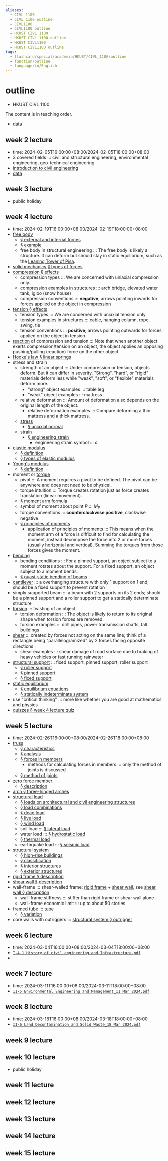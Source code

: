 ```yaml
---
aliases:
  - CIVL 1100
  - CIVL 1100 outline
  - CIVL1100
  - CIVL1100 outline
  - HKUST CIVL 1100
  - HKUST CIVL 1100 outline
  - HKUST CIVL1100
  - HKUST CIVL1100 outline
tags:
  - flashcard/special/academia/HKUST/CIVL_1100/outline
  - function/outline
  - language/in/English
---
```


# outline

- HKUST CIVL 1100

The content is in teaching order.

- [data](data.md)

## week 2 lecture

- time: 2024-02-05T16:00:00+08:00/2024-02-05T18:00:00+08:00
- 3 covered fields ::: civil and structural engineering, environmental engineering, geo-technical engineering
- [introduction to civil engineering](introduction%20to%20civil%20engineering.md)
- [data](data.md)

## week 3 lecture

- public holiday

## week 4 lecture

- time: 2024-02-19T16:00:00+08:00/2024-02-19T18:00:00+08:00
- [free body](../../../../general/free%20body.md)
  - [§ external and internal forces](../../../../general/free%20body.md#external%20and%20internal%20forces)
  - [§ example](../../../../general/free%20body.md#example)
  - free body in structural engineering ::: The free body is likely a structure. It can deform but should stay in static equilibrium, such as the [Leaning Tower of Pisa](../../../../general/Leaning%20Tower%20of%20Pisa.md).
- [solid mechanics § types of forces](../../../../general/solid%20mechanics.md#types%20of%20forces)
- [compression § effects](../../../../general/compression%20(physics).md#effects)
  - compression types ::: We are concerned with uniaxial compression only.
  - compression examples in structures ::: arch bridge, elevated water tank, igloo (snow house)
  - compression conventions ::: __negative__; arrows pointing inwards for forces applied on the object in compression
- [tension § effects](../../../../general/tension%20(physics).md#effects)
  - tension types ::: We are concerned with uniaxial tension only.
  - tension examples in structures ::: cable, hanging column, rope, swing, tie
  - tension conventions ::: __positive__; arrows pointing outwards for forces applied on the object in tension
- [reaction](../../../../general/reaction%20(physics).md) of compression and tension ::: Note that when another object exerts compression/tension on an object, the object applies an opposing pushing/pulling (reaction) force on the other object.
- [Hooke's law § linear springs](../../../../general/Hooke's%20law.md#linear%20springs)
- stress and strain
  - strength of an object ::: Under compression or tension, objects deform. But it can differ in severity. "Strong", "hard", or "rigid" materials deform less while "weak", "soft", or "flexible" materials deform more.
    - "strong" object examples ::: table leg
    - "weak" object examples ::: mattress
  - relative deformation ::: Amount of deformation also depends on the original length of the object.
    - relative deformation examples ::: Compare deforming a thin mattress and a thick mattress.
  - [stress](../../../../general/stress%20(mechanics).md)
    - [§ uniaxial normal](../../../../general/stress%20(mechanics).md#uniaxial%20normal)
  - [strain](../../../../general/strain%20(mechanics).md)
    - [§ engineering strain](../../../../general/strain%20(mechanics).md#engineering%20strain)
      - engineering strain symbol ::: $\varepsilon$
- [elastic modulus](../../../../general/elastic%20modulus.md)
  - [§ definition](../../../../general/elastic%20modulus.md#definition)
  - [§ types of elastic modulus](../../../../general/elastic%20modulus.md#types%20of%20elastic%20modulus)
- [Young's modulus](../../../../general/Young's%20modulus.md)
  - [§ definition](../../../../general/Young's%20modulus.md#definition)
- moment or [torque](../../../../general/torque.md)
  - pivot ::: A moment requires a pivot to be defined. The pivot can be anywhere and does not need to be physical.
  - torque intuition ::: Torque creates rotation just as force creates translation (linear movement).
  - [§ moment arm formula](../../../../general/torque.md#moment%20arm%20formula)
  - symbol of moment about point $P$ ::: $M_P$
  - torque conventions ::: __counterclockwise positive__, clockwise negative
  - [§ principles of moments](../../../../general/torque.md#principles%20of%20moments)
    - application of principles of moments ::: This means when the moment arm of a force is difficult to find for calculating the moment, instead decompose the force into 2 or more forces (usually horizontal and vertical). Summing the torques from those forces gives the moment.
- [bending](../../../../general/bending.md)
  - bending conditions ::: For a pinned support, an object subject to a moment rotates about the support. For a fixed support, an object subject to a moment bends.
  - [§ quasi-static bending of beams](../../../../general/bending.md#quasi-static%20bending%20of%20beams)
- [cantilever](../../../../general/cantilever.md) ::: a overhanging structure with only 1 support on 1 end; should be a fixed support to prevent rotation
- simply supported beam ::: a beam with 2 supports on its 2 ends; should be a pinned support and a roller support to get a statically determinate structure
- [torsion](../../../../general/torsion%20(mechanics).md) ::: twisting of an object
  - torsion deformation ::: The object is likely to return to its original shape when torsion forces are removed.
  - torsion examples ::: drill pipes, power transmission shafts, tall buildings
- [shear](../../../../general/shear%20force.md) ::: created by forces not acting on the same line; think of a rectangle being "parallelogramized" by 2 forces facing opposite directions
  - shear examples ::: shear damage of road surface due to braking of heavy vehicles or fast running rainwater
- [structural support](../../../../general/structural%20support.md) ::: fixed support, pinned support, roller support
  - [§ roller support](../../../../general/structural%20support.md#roller%20support)
  - [§ pinned support](../../../../general/structural%20support.md#pinned%20support)
  - [§ fixed support](../../../../general/structural%20support.md#fixed%20support)
- [static equilibrium](../../../../general/mechanical%20equilibrium.md)
  - [§ equilibrium equations](../../../../general/mechanical%20equilibrium.md#equilibrium%20equations)
  - [§ statically indeterminate system](../../../../general/structural%20support.md#statically%20indeterminate%20system)
- use "critical thinking" ::: more like whether you are good at mathematics and physics
- [quizzes § week 4 lecture quiz](quizzes.md#week%204%20lecture%20quiz)

## week 5 lecture

- time: 2024-02-26T16:00:00+08:00/2024-02-26T18:00:00+08:00
- [truss](../../../../general/truss.md)
  - [§ characteristics](../../../../general/truss.md#characteristics)
  - [§ analysis](../../../../general/truss.md#analysis)
  - [§ forces in members](../../../../general/truss.md#forces%20in%20members)
    - methods for calculating forces in members ::: only the method of joints is discussed
  - [§ method of joints](../../../../general/truss.md#method%20of%20joints)
- [zero force member](../../../../general/zero%20force%20member.md)
  - [§ description](../../../../general/zero%20force%20member.md#description)
- [arch § three-hinged arches](../../../../general/arch.md#three-hinged%20arches)
- [structural load](../../../../general/structural%20load.md)
  - [§ loads on architectural and civil engineering structures](../../../../general/structural%20load.md#loads%20on%20architectural%20and%20civil%20engineering%20structures)
  - [§ load combinations](../../../../general/structural%20load.md#load%20combination)
  - [§ dead load](../../../../general/structural%20load.md#dead%20load)
  - [§ live load](../../../../general/structural%20load.md#live%20load)
  - [§ wind load](../../../../general/structural%20load.md#wind%20load)
  - soil load ::: [§ lateral load](../../../../general/structural%20load.md#lateral%20load)
  - water load ::: [§ hydrostatic load](../../../../general/structural%20load.md#lateral%20load)
  - [§ thermal load](../../../../general/structural%20load.md#thermal%20load)
  - earthquake load ::: [§ seismic load](../../../../general/structural%20load.md#seismic%20load)
- [structural system](../../../../general/structural%20system.md)
  - [§ high-rise buildings](../../../../general/structural%20system.md#high-rise%20buildings)
  - [§ classification](../../../../general/structural%20system.md#classification)
  - [§ interior structures](../../../../general/structural%20system.md#interior%20structures)
  - [§ exterior structures](../../../../general/structural%20system.md#exterior%20structures)
- [rigid frame § description](../../../../general/rigid%20frame.md#description)
- [shear wall § description](../../../../general/shear%20wall.md#description)
- wall-frame ::: shear-walled frame: [rigid frame](../../../../general/rigid%20frame.md) + [shear wall](../../../../general/shear%20wall.md), see [shear wall § description](../../../../general/shear%20wall.md#description)
  - wall-frame stiffness ::: stiffer than rigid frame or shear wall alone
  - wall-frame economic limit ::: up to about 50 stories
- framed tube ::: [tube](../../../../general/tube%20(structure).md)
  - [§ variation](../../../../general/tube%20(structure).md#variation)
- core walls with outriggers ::: [structural system § outrigger](../../../../general/structural%20system.md#outrigger)

## week 6 lecture

- time: 2024-03-04T16:00:00+08:00/2024-03-04T18:00:00+08:00
- [`I-4.1 History of civil engineering and Infrastructure.pdf`](transcripts/I-4.1%20History%20of%20civil%20engineering%20and%20Infrastructure.pdf.md)
-

## week 7 lecture

- time: 2024-03-11T16:00:00+08:00/2024-03-11T18:00:00+08:00
- [`II-5 Environmental Engineering and Management_11 Mar 2024.pdf`](transcripts/II-5%20Environmental%20Engineering%20and%20Management_11%20Mar%202024.pdf.md)

## week 8 lecture

- time: 2024-03-18T16:00:00+08:00/2024-03-18T18:00:00+08:00
- [`II-6 Land Decontamination and Solid Waste_18 Mar 2024.pdf`](transcripts/II-6%20Land%20Decontamination%20and%20Solid%20Waste_18%20Mar%202024.pdf.md)

## week 9 lecture

## week 10 lecture

- public holiday

## week 11 lecture

## week 12 lecture

## week 13 lecture

## week 14 lecture

## week 15 lecture
